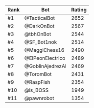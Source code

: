 Rank|Bot|Rating
---|---|---
#1|@TacticalBot|2652
#2|@DarkOnBot|2567
#3|@tbhOnBot|2544
#4|@SF_Bot1nok|2514
#5|@MaggiChess16|2490
#6|@ElPeonElectrico|2489
#7|@GoblinAjedrezAI|2469
#8|@ToromBot|2431
#9|@RaspFish|2354
#10|@is_BOSS|1949
#11|@pawnrobot|1354
